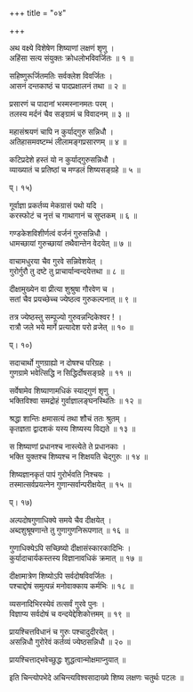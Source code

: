 +++
title = "०४"

+++
  
  
अथ वक्ष्ये विशेषेण शिष्याणां लक्षणं शृणु ।  
अहिंसा सत्य संयुक्तः क्रोधलोभविवर्जितः ॥ १ ॥  
  
सहिष्णुरूर्जितमतिः सर्वक्लेश विवर्जितः ।  
आसनं दन्तकाष्ठं च पादप्रक्षालनं तथा ॥ २ ॥  
  
प्रसारणं च पादानां भस्मस्नानमतः परम् ।  
तलस्य मर्दनं चैव सङ्ग्रामं च विवादनम् ॥ ३ ॥  
  
महासंश्रयणं चापि न कुर्याद्गुरु सन्निधौ ।  
अतिहासमवष्टम्भं लीलामङ्गप्रसारणम् ॥ ४ ॥  
  
कटिप्रदेशे हस्तं यो न कुर्याद्गुरुसन्निधौ ।  
व्याख्यातं च प्रतिष्ठां च मण्डलं शिष्यसङ्ग्रहे ॥ ५ ॥  
  
प्। १५)  
  
गूर्वाज्ञा प्रकर्तव्य मेकग्रासं पथो यदि ।  
करस्फोटं च नृत्तं च गाथागानं च सुप्तकम् ॥ ६ ॥  
  
गण्डकेशविशीर्णत्वं वर्जनं गुरुसन्निधौ ।  
धामच्छायां गुरुच्छायां तथैवान्तेन वेदयेत् ॥ ७ ॥  
  
वाचामधुरया चैव गुरवे सन्निवेशयेत् ।  
गुरोर्गुरौ तु दष्टे तु प्राचार्यान्वन्दयेत्तथा ॥ ८ ॥  
  
दीक्षामुख्येन वा प्रीत्या शुश्रुषा गौरवेण च ।  
सतां चैव प्रयच्छेच्च ज्येष्ठत्व गुरुकल्पनात् ॥ ९ ॥  
  
तत्र ज्येष्ठस्तु सम्पूज्यो गुरुवन्नन्दिकेश्वर ! ।  
रात्रौ जले भये मार्गे प्रत्यादेश परो व्रजेत् ॥ १० ॥  
  
प्। १०)  
  
सदाचार्थो गुणग्राह्यो न दोषश्च परिग्रहः ।  
गुणग्रामे भवेत्सिद्धि न सिद्धिर्दोषसङ्ग्रहे ॥ ११ ॥  
  
सर्वेषामेव शिष्याणामधिकं स्याद्गुणं शृणु ।  
भक्तिविश्वा समद्रोहं गुर्वाज्ञालङ्घनस्थितिः ॥ १२ ॥  
  
श्रद्धा शान्तिः क्षमासत्यं तथा शौचं ततः श्रुतम् ।  
कृतज्ञता द्वादशकं यस्य शिष्यस्य विद्यते ॥ १३ ॥  
  
स शिष्याणां प्रधानश्च नास्त्येते ते प्रधानकाः ।  
भक्ति युक्तश्च शिष्यश्च न शिक्षयति चेद्गुरुः ॥ १४ ॥  
  
शिष्यज्ञानकृतं पापं गुरोर्भवति निश्चयः ।  
तस्मात्सर्वप्रयत्नेन गुणान्सर्वान्परीक्षयेत् ॥ १५ ॥  
  
प्। १७)  
  
  
अल्पदोषगुणाधिक्ये समये चैव दीक्षयेत् ।  
अब्दशुश्रूषणान्ते तु गुणागुणनिरूपणात् ॥ १६ ॥  
  
गुणाधिक्येऽपि सच्छिष्यो दीक्षासंस्कारकादिभिः ।  
कुर्यादाचार्यकस्तस्य विज्ञानावधिकं क्रमात् ॥ १७ ॥  
  
दीक्षामात्रेण शिष्योऽपि सर्वदोषविवर्जितः ।  
पश्चाद्दोषं समुत्पन्नं मनोवाक्काय कर्मभिः ॥ १८ ॥  
  
व्यसनादिभिरस्येवं तत्सर्वं गुरवे पुनः ।  
विज्ञाप्य सर्वदोषं च वन्दयेद्देशिकोत्तमम् ॥ १९ ॥  
  
प्रायश्चित्तविधानं च गुरुः पश्चादुदीरयेत् ।  
असन्निधौ गुरोरेवं कर्तव्यं ज्येष्ठसन्निधौ ॥ २० ॥  
  
प्रायश्चित्ताद्भवेच्छुद्धः शुद्धत्वान्मोक्षमाप्नुयात् ॥  
  
इति चिन्त्योपभेदे अचिन्त्यविश्वसादाख्ये शिष्य लक्षणः चतुर्थः पटलः ॥  
